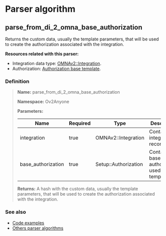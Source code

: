 # Parser algorithm
 
## parse_from_di_2_omna_base_authorization

Returns the custom data, usually the template parameters, that will be used to create the authorization 
associated with the integration.

**Resources related with this parser:**

* Integration data type: [OMNAv2::Integration](https://cenit.io/json_data_type?f[namespace][24075][v]=OMNAv2&f[name][24160][o]=is&f[name][24160][v]=Integration).
* Authorization: [Authorization base template](../developer-guide/authorization).
    
### Definition

> **Name:** parse_from_di_2_omna_base_authorization
> 
> **Namespace:** Ov2Anyone
>
> **Parameters:**
> 
> | Name | Required | Type | Description |
> | ---- | -------- | ---- | ----------- |
> | integration | true | OMNAv2::Integration | Contains the integration record |
> | base_authorization | true | Setup::Authorization | Contains the base authorization used as templates |
>
> **Returns:** A hash with the custom data, usually the template parameters, that will be used to create the authorization associated with the integration.

### See also
* [Code examples](https://cenit.io/algorithm?f[name][40703][o]=is&f[name][40703][v]=parse_from_di_2_omna_base_authorization&f[namespace][40840][o]=starts_with&f[namespace][40840][v]=Ov2)
* [Others parser algorithms](overview?id=parse_from_di_2_omna_base_authorization)